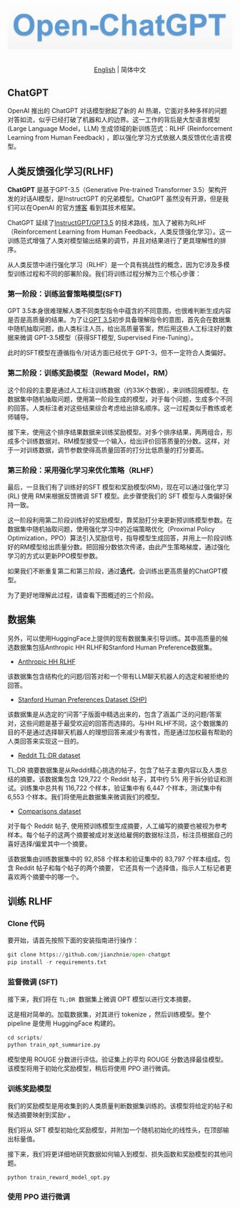 <div align="center">
  <img src="assets/logo.png" width="800"/>
<div>&nbsp;</div>


</div>

<div align="center">

[English](README.md) | 简体中文
</div>


##  ChatGPT 
OpenAI 推出的 ChatGPT 对话模型掀起了新的 AI 热潮，它面对多种多样的问题对答如流，似乎已经打破了机器和人的边界。这一工作的背后是大型语言模型 (Large Language Model，LLM) 生成领域的新训练范式：RLHF (Reinforcement Learning from Human Feedback) ，即以强化学习方式依据人类反馈优化语言模型。

## 人类反馈强化学习(RLHF)

**ChatGPT** 是基于GPT-3.5（Generative Pre-trained Transformer 3.5）架构开发的对话AI模型，是InstructGPT 的兄弟模型。ChatGPT 虽然没有开源，但是我们可以在OpenAI  的官方[博客](https://openai.com/blog/chatgpt) 看到其技术框架。

ChatGPT  延续了[InstructGPT/GPT3.5](https://arxiv.org/abs/2203.02155) 的技术路线，加入了被称为RLHF（Reinforcement Learning from Human Feedback，人类反馈强化学习）。这一训练范式增强了人类对模型输出结果的调节，并且对结果进行了更具理解性的排序。

从人类反馈中进行强化学习（RLHF）是一个具有挑战性的概念，因为它涉及多模型训练过程和不同的部署阶段。我们将训练过程分解为三个核心步骤：

### 第一阶段：训练监督策略模型(SFT)

GPT 3.5本身很难理解人类不同类型指令中蕴含的不同意图，也很难判断生成内容是否是高质量的结果。为了让[GPT 3.5](https://arxiv.org/abs/2203.02155)初步具备理解指令的意图，首先会在数据集中随机抽取问题，由人类标注人员，给出高质量答案，然后用这些人工标注好的数据来微调 GPT-3.5模型（获得SFT模型, Supervised Fine-Tuning）。

此时的SFT模型在遵循指令/对话方面已经优于 GPT-3，但不一定符合人类偏好。

### 第二阶段：训练奖励模型（Reward Model，RM）

这个阶段的主要是通过人工标注训练数据（约33K个数据），来训练回报模型。在数据集中随机抽取问题，使用第一阶段生成的模型，对于每个问题，生成多个不同的回答。人类标注者对这些结果综合考虑给出排名顺序。这一过程类似于教练或老师辅导。

接下来，使用这个排序结果数据来训练奖励模型。对多个排序结果，两两组合，形成多个训练数据对。RM模型接受一个输入，给出评价回答质量的分数。这样，对于一对训练数据，调节参数使得高质量回答的打分比低质量的打分要高。

### 第三阶段：采用强化学习来优化策略（RLHF）

最后，一旦我们有了训练好的SFT 模型和奖励模型(RM)，现在可以通过强化学习(RL) 使用 RM来根据反馈微调 SFT 模型。此步骤使我们的 SFT 模型与人类偏好保持一致。

这一阶段利用第二阶段训练好的奖励模型，靠奖励打分来更新预训练模型参数。在数据集中随机抽取问题，使用强化学习中的近端策略优化（Proximal Policy Optimization，PPO）算法引入奖励信号，指导模型生成回答，并用上一阶段训练好的RM模型给出质量分数。把回报分数依次传递，由此产生策略梯度，通过强化学习的方式以更新PPO模型参数。

如果我们不断重复第二和第三阶段，通过**迭代**，会训练出更高质量的ChatGPT模型。

为了更好地理解此过程，请查看下图概述的三个阶段。

## 数据集

另外，可以使用HuggingFace上提供的现有数据集来引导训练。其中高质量的候选数据集包括Anthropic HH RLHF和Stanford Human Preference数据集。

- [Anthropic HH RLHF](https://huggingface.co/datasets/Anthropic/hh-rlhf) 

该数据集包含结构化的问题/回答对和一个带有LLM聊天机器人的选定和被拒绝的回答。

- [Stanford Human Preferences Dataset (SHP)](https://huggingface.co/datasets/stanfordnlp/SHP) 

该数据集是从选定的“问答”子版面中精选出来的，包含了涵盖广泛的问题/答案对，这些问题是基于最受欢迎的回答而选择的。与HH RLHF不同，这个数据集的目的不是通过选择聊天机器人的理想回答来减少有害性，而是通过加权最有帮助的人类回答来实现这一目的。

- [Reddit TL;DR dataset](https://huggingface.co/datasets/CarperAI/openai_summarize_tldr)

TL;DR 摘要数据集是从Reddit精心挑选的帖子，包含了帖子主要内容以及人类总结的摘要。该数据集包含 129,722 个 Reddit 帖子，其中约 5% 用于拆分验证和测试。训练集中总共有 116,722 个样本，验证集中有 6,447 个样本，测试集中有 6,553 个样本。我们将使用此数据集来微调我们的模型。

- [Comparisons dataset](https://huggingface.co/datasets/CarperAI/openai_summarize_comparisons)

对于每个 Reddit 帖子, 使用预训练模型生成摘要，人工编写的摘要也被视为参考样本。每个帖子的这两个摘要被成对发送给雇佣的数据标注员，标注员根据自己的喜好选择/偏爱其中一个摘要。

该数据集由训练数据集中的 92,858 个样本和验证集中的 83,797 个样本组成。包含 Reddit 帖子和每个帖子的两个摘要， 它还具有一个选择值，指示人工标记者更喜欢两个摘要中的哪一个。



## 训练 RLHF

### Clone 代码

要开始，请首先按照下面的安装指南进行操作：

```python
git clone https://github.com/jianzhnie/open-chatgpt
pip install -r requirements.txt
```

### 监督微调 (SFT)

接下来，我们将在 `TL;DR `数据集上微调 OPT 模型以进行文本摘要。

这是相对简单的。加载数据集，对其进行 tokenize ，然后训练模型。整个 pipeline 是使用 HuggingFace 构建的。

```python
cd scripts/
python train_opt_summarize.py
```

模型使用 ROUGE 分数进行评估。验证集上的平均 ROUGE 分数选择最佳模型。该模型将用于初始化奖励模型，稍后将使用 PPO 进行微调。

### 训练奖励模型

我们的奖励模型是用收集到的人类质量判断数据集训练的。该模型将给定的帖子和候选摘要映射到奖励*r* 。

我们将从 SFT 模型初始化奖励模型，并附加一个随机初始化的线性头，在顶部输出标量值。

接下来，我们将更详细地研究数据如何输入到模型、损失函数和奖励模型的其他问题。

```python
python train_reward_model_opt.py
```

### 使用 PPO 进行微调

```python

```